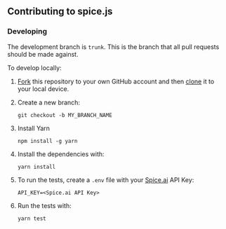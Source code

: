 ## Contributing to spice.js

### Developing

The development branch is `trunk`. This is the branch that all pull
requests should be made against.

To develop locally:

1. [Fork](https://help.github.com/articles/fork-a-repo/) this repository to your
   own GitHub account and then
   [clone](https://help.github.com/articles/cloning-a-repository/) it to your local device.

2. Create a new branch:

   ```
   git checkout -b MY_BRANCH_NAME
   ```

3. Install Yarn

   ```
   npm install -g yarn
   ```

4. Install the dependencies with:

   ```
   yarn install
   ```

5. To run the tests, create a `.env` file with your [Spice.ai](https://spice.ai) API Key:

   ```
   API_KEY=<Spice.ai API Key>
   ```

6. Run the tests with:

   ```
   yarn test
   ```
